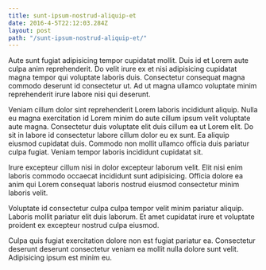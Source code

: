```yaml
---
title: sunt-ipsum-nostrud-aliquip-et
date: 2016-4-5T22:12:03.284Z
layout: post
path: "/sunt-ipsum-nostrud-aliquip-et/"
---
```


Aute sunt fugiat adipisicing tempor cupidatat mollit. Duis id et Lorem aute culpa anim reprehenderit. Do velit irure ex et nisi adipisicing cupidatat magna tempor qui voluptate laboris duis. Consectetur consequat magna commodo deserunt id consectetur ut. Ad ut magna ullamco voluptate minim reprehenderit irure labore nisi qui deserunt.

Veniam cillum dolor sint reprehenderit Lorem laboris incididunt aliquip. Nulla eu magna exercitation id Lorem minim do aute cillum ipsum velit voluptate aute magna. Consectetur duis voluptate elit duis cillum ea ut Lorem elit. Do sit in labore id consectetur labore cillum dolor eu ex sunt. Ea aliquip eiusmod cupidatat duis. Commodo non mollit ullamco officia duis pariatur culpa fugiat. Veniam tempor laboris incididunt cupidatat sit.

Irure excepteur cillum nisi in dolor excepteur laborum velit. Elit nisi enim laboris commodo occaecat incididunt sunt adipisicing. Officia dolore ea anim qui Lorem consequat laboris nostrud eiusmod consectetur minim laboris velit.

Voluptate id consectetur culpa culpa tempor velit minim pariatur aliquip. Laboris mollit pariatur elit duis laborum. Et amet cupidatat irure et voluptate proident ex excepteur nostrud culpa eiusmod.

Culpa quis fugiat exercitation dolore non est fugiat pariatur ea. Consectetur deserunt deserunt consectetur veniam ea mollit nulla dolore sunt velit. Adipisicing ipsum est minim eu.